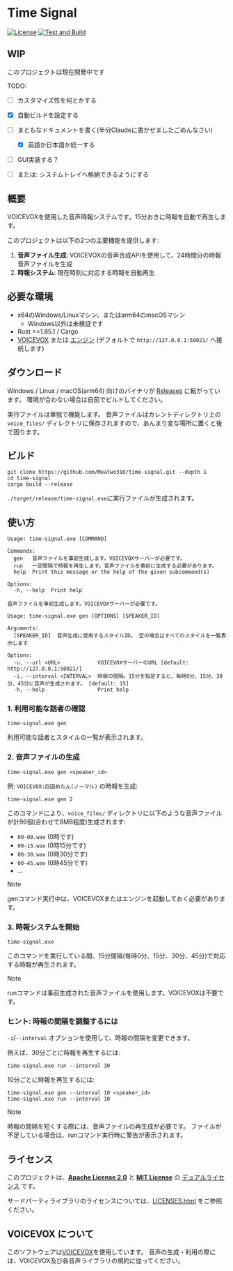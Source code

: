 # Time Signal

[![License](https://img.shields.io/badge/License-Apache_2.0_OR_MIT-blue.svg)](LICENSE) [![Test and Build](https://github.com/Meatwo310/time-signal/actions/workflows/rust.yml/badge.svg)](https://github.com/Meatwo310/time-signal/actions/workflows/rust.yml)

## WIP
このプロジェクトは現在開発中です

TODO:
- [ ] カスタマイズ性を何とかする
- [x] 自動ビルドを設定する
- [ ] まともなドキュメントを書く(半分Claudeに書かせましたごめんなさい)
  - [x] 英語か日本語か統一する
- [ ] GUI実装する？
- [ ] または: システムトレイへ格納できるようにする


## 概要
VOICEVOXを使用した音声時報システムです。15分おきに時報を自動で再生します。

このプロジェクトは以下の2つの主要機能を提供します:
1. **音声ファイル生成**: VOICEVOXの音声合成APIを使用して、24時間分の時報音声ファイルを生成
2. **時報システム**: 現在時刻に対応する時報を自動再生


## 必要な環境
- x64のWindows/Linuxマシン、またはarm64のmacOSマシン
  - Windows以外は未検証です
- Rust >=1.85.1 / Cargo
- [VOICEVOX](https://github.com/VOICEVOX/voicevox) または [エンジン](https://github.com/VOICEVOX/voicevox_engine) (デフォルトで `http://127.0.0.1:50021/` へ接続します)


## ダウンロード
Windows / Linux / macOS(arm64) 向けのバイナリが [Releases](https://github.com/Meatwo310/time-signal/releases) に転がっています。
環境が合わない場合は自前でビルドしてください。

実行ファイルは単独で機能します。
音声ファイルはカレントディレクトリ上の `voice_files/` ディレクトリに保存されますので、あんまり変な場所に置くと後で困ります。

## ビルド
```terminal
git clone https://github.com/Meatwo310/time-signal.git --depth 1
cd time-signal
cargo build --release
```

`./target/release/time-signal.exe`に実行ファイルが生成されます。


## 使い方

```terminal
Usage: time-signal.exe [COMMAND]

Commands:
  gen   音声ファイルを事前生成します。VOICEVOXサーバーが必要です。
  run   一定間隔で時報を再生します。音声ファイルを事前に生成する必要があります。
  help  Print this message or the help of the given subcommand(s)

Options:
  -h, --help  Print help
```
```terminal
音声ファイルを事前生成します。VOICEVOXサーバーが必要です。

Usage: time-signal.exe gen [OPTIONS] [SPEAKER_ID]

Arguments:
  [SPEAKER_ID]  音声生成に使用するスタイルID。 空の場合はすべてのスタイルを一覧表示します

Options:
  -u, --url <URL>            VOICEVOXサーバーのURL [default: http://127.0.0.1:50021/]
  -i, --interval <INTERVAL>  時報の間隔。15分を指定すると、毎時0分、15分、30分、45分に音声が生成されます。 [default: 15]
  -h, --help                 Print help
```

### 1. 利用可能な話者の確認
```terminal
time-signal.exe gen
```
利用可能な話者とスタイルの一覧が表示されます。

### 2. 音声ファイルの生成
```terminal
time-signal.exe gen <speaker_id>
```

例: `VOICEVOX:四国めたん(ノーマル)` の時報を生成:
```terminal
time-signal.exe gen 2
```

このコマンドにより、`voice_files/` ディレクトリに以下のような音声ファイルが計96個(合わせて8MB程度)生成されます:
- `00-00.wav` (0時です)
- `00-15.wav` (0時15分です)
- `00-30.wav` (0時30分です)
- `00-45.wav` (0時45分です)
- ...

> [!NOTE]
> genコマンド実行中は、VOICEVOXまたはエンジンを起動しておく必要があります。

### 3. 時報システムを開始
```terminal
time-signal.exe
```
このコマンドを実行している間、15分間隔(毎時0分、15分、30分、45分)で対応する時報が再生されます。

> [!NOTE]
> runコマンドは事前生成された音声ファイルを使用します。VOICEVOXは不要です。

### ヒント: 時報の間隔を調整するには
`-i`/`--interval` オプションを使用して、時報の間隔を変更できます。

例えば、30分ごとに時報を再生するには:
```terminal
time-signal.exe run --interval 30
```

10分ごとに時報を再生するには:
```terminal
time-signal.exe gen --interval 10 <speaker_id>
time-signal.exe run --interval 10
```

> [!NOTE]
> 時報の間隔を短くする際には、音声ファイルの再生成が必要です。
> ファイルが不足している場合は、runコマンド実行時に警告が表示されます。


## ライセンス

このプロジェクトは、**[Apache License 2.0](LICENSE-APACHE)** と **[MIT License](LICENSE-MIT)** の [デュアルライセンス](LICENSE) です。

サードパーティライブラリのライセンスについては、[LICENSES.html](LICENSES.html) をご参照ください。


## VOICEVOX について
このソフトウェアは[VOICEVOX](https://voicevox.hiroshiba.jp/)を使用しています。
音声の生成・利用の際には、VOICEVOX及び各音声ライブラリの規約に従ってください。

